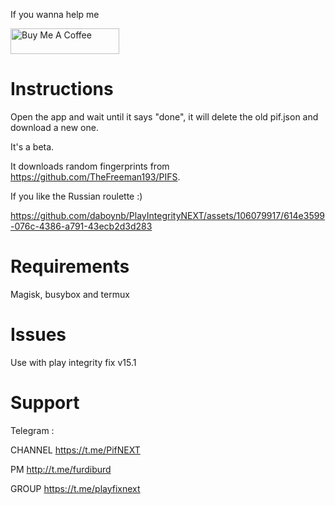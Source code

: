 If you wanna help me

<a href="https://www.buymeacoffee.com/daboynb" target="_blank"><img src="https://cdn.buymeacoffee.com/buttons/default-orange.png" alt="Buy Me A Coffee" height="41" width="174"></a>

# Instructions
Open the app and wait until it says "done", it will delete the old pif.json and download a new one.

It's a beta.

It downloads random fingerprints from https://github.com/TheFreeman193/PIFS. 

If you like the Russian roulette :)

https://github.com/daboynb/PlayIntegrityNEXT/assets/106079917/614e3599-076c-4386-a791-43ecb2d3d283

# Requirements
Magisk, busybox and termux

# Issues 
Use with play integrity fix v15.1

# Support
Telegram :

CHANNEL https://t.me/PifNEXT

PM http://t.me/furdiburd 

GROUP https://t.me/playfixnext